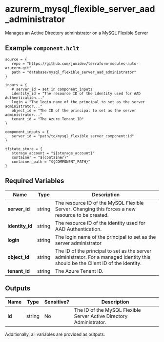 # azurerm_mysql_flexible_server_aad_administrator

Manages an Active Directory administrator on a MySQL Flexible Server

## Example `component.hclt`

```hcl
source = {
   repo = "https://github.com/jumidev/terraform-modules-auto-azurerm.git"   
   path = "database/mysql_flexible_server_aad_administrator"   
}

inputs = {
   # server_id → set in component_inputs
   identity_id = "The resource ID of the identity used for AAD Authentication..."   
   login = "The login name of the principal to set as the server administrator..."   
   object_id = "The ID of the principal to set as the server administrator..."   
   tenant_id = "The Azure Tenant ID"   
}

component_inputs = {
   server_id = "path/to/mysql_flexible_server_component:id"   
}

tfstate_store = {
   storage_account = "${storage_account}"   
   container = "${container}"   
   container_path = "${COMPONENT_PATH}"   
}

```

## Required Variables

| Name | Type |  Description |
| ---- | --------- |  ----------- |
| **server_id** | string |  The resource ID of the MySQL Flexible Server. Changing this forces a new resource to be created. | 
| **identity_id** | string |  The resource ID of the identity used for AAD Authentication. | 
| **login** | string |  The login name of the principal to set as the server administrator | 
| **object_id** | string |  The ID of the principal to set as the server administrator. For a managed identity this should be the Client ID of the identity. | 
| **tenant_id** | string |  The Azure Tenant ID. | 



## Outputs

| Name | Type | Sensitive? | Description |
| ---- | ---- | --------- | --------- |
| **id** | string | No  | The ID of the MySQL Flexible Server Active Directory Administrator. | 

Additionally, all variables are provided as outputs.
